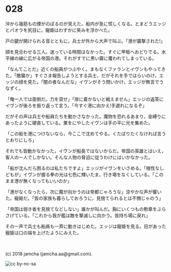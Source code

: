 # 028

沖から幾筋もの煙がのぼるのが見えた。船内が急に慌しくなる。とまどうエッジとパオラを尻目に，寵姫はわずかに笑みを浮かべた。  

戸の鍵が開けられる音とともに，兵士が外から大声で叫ぶ。「港が襲撃された!」  

顔を見合わせる三人。迷っている時間はなかった。すぐに甲板へおどりでる。水平線の縁に広がる帝国の港。それがすでに黒い霧に覆われてしまっている。  

「なんてことだ」近くの船員がつぶやく。まもなくファランとイヴンもやってきた。「敵襲か」すぐさま報告しようとする兵士，だがそれを手ではらいのけ，エッジの顔を見た。「闇の者なんだな」イヴンがそう問いかけ，エッジが無言でうなずく。  

「俺一人では面倒だ。力を貸せ」「岸に着かないと戦えません」エッジの返答にイヴンが後ろを振り返って言う。「今すぐ港に向かえ!手遅れになるぞ」  

だがその声は兵士や船員たちを動かさなかった。魔物を恐れるあまり，金縛りにあったように硬直している。業をにやしたイヴンは手の平に光を集めた。  

「この船を港につけないなら，今ここで沈めてやる。くたばりたくなければ言うとおりにしろ」  

それでも皆動かなかった。イヴンが船長ではないからだ。帝国の英雄とはいえ，客人の一人でしかない。そんな人物の脅迫に従うわけにはいかなかった。  

「船が沈んだら困るのは私たちですよ」エッジがイヴンをいさめる。「根性なしどもが」イヴンが握る拳の光は七色に輝いたま，行き場をなくしている。「このまま港が無くなってもいいのか」  

「港がなくなったら，次に魔が向かうのは帝都じゃろうな」涼やかな声が響いた。寵姫だ。「皆の家族も暮らしておろうに，見捨てられるとは不憫じゃのう」  

「帝国は弱き者を見捨てなどしない」誰かが叫んだ。胸にいくつもの勲章をぶらさげている。「これから我が艦は敵を撃滅しに向かう。皆持ち場に戻れ」  

その一声で兵士も船員も一斉に動きはじめた。エッジは寵姫を見る。目があった寵姫は口の端を上げたようにみえた。  

<br>  
<br>  
(c) 2018 jamcha (jamcha.aa@gmail.com).  

![cc by-nc-sa](http://i.creativecommons.org/l/by-nc-sa/4.0/88x31.png)
